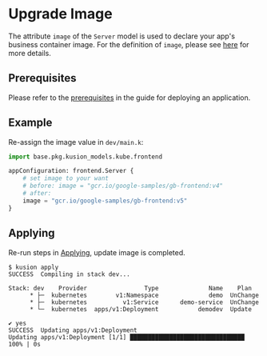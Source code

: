 # Upgrade Image

The attribute `image` of the `Server` model is used to declare your app's business container image.
For the definition of `image`, please see [here](/docs/reference/model/documentation//kusion_models/kube/frontend/frontend.md#server) for more details.

## Prerequisites

Please refer to the [prerequisites](/docs/user_docs/guides/working-with-k8s/deploy-server#prerequisites) in the guide for deploying an application.

## Example

Re-assign the image value in `dev/main.k`:

```py
import base.pkg.kusion_models.kube.frontend

appConfiguration: frontend.Server {
    # set image to your want
    # before: image = "gcr.io/google-samples/gb-frontend:v4"
    # after: 
    image = "gcr.io/google-samples/gb-frontend:v5"
}
```

## Applying

Re-run steps in [Applying](/docs/user_docs/guides/working-with-k8s/deploy-server#applying), update image is completed.

```
$ kusion apply
SUCCESS  Compiling in stack dev...

Stack: dev    Provider                Type              Name    Plan
      * ├─  kubernetes        v1:Namespace              demo  UnChange
      * ├─  kubernetes          v1:Service      demo-service  UnChange
      * └─  kubernetes  apps/v1:Deployment           demodev  Update

✔ yes
SUCCESS  Updating apps/v1:Deployment
Updating apps/v1:Deployment [1/1] ████████████████████████████████ 100% | 0s
```
